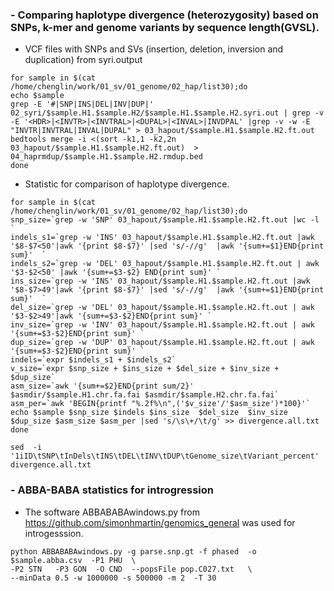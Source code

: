 ### - Comparing haplotype divergence (heterozygosity) based on SNPs, k-mer and genome variants by sequence length(GVSL).

- VCF files with SNPs and SVs (insertion, deletion, inversion and duplication) from syri.output

```
for sample in $(cat /home/chenglin/work/01_sv/01_genome/02_hap/list30);do
echo $sample 
grep -E '#|SNP|INS|DEL|INV|DUP|' 02_syri/$sample.H1.$sample.H2/$sample.H1.$sample.H2.syri.out | grep -v -E '<HDR>|<INVTR>|<INVTRAL>|<DUPAL>|<INVAL>|INVDPAL' |grep -v -w -E "INVTR|INVTRAL|INVAL|DUPAL" > 03_hapout/$sample.H1.$sample.H2.ft.out 
bedtools merge -i <(sort -k1,1 -k2,2n 03_hapout/$sample.H1.$sample.H2.ft.out)  > 04_haprmdup/$sample.H1.$sample.H2.rmdup.bed 
done
```
- Statistic for comparison of haplotype divergence.
```
for sample in $(cat /home/chenglin/work/01_sv/01_genome/02_hap/list30);do
snp_size=`grep -w 'SNP' 03_hapout/$sample.H1.$sample.H2.ft.out |wc -l `
indels_s1=`grep -w 'INS' 03_hapout/$sample.H1.$sample.H2.ft.out |awk '$8-$7<50'|awk '{print $8-$7}' |sed 's/-//g'  |awk '{sum+=$1}END{print sum}'  `
indels_s2=`grep -w 'DEL' 03_hapout/$sample.H1.$sample.H2.ft.out | awk '$3-$2<50' |awk '{sum+=$3-$2} END{print sum}' `
ins_size=`grep -w 'INS' 03_hapout/$sample.H1.$sample.H2.ft.out |awk '$8-$7>49'|awk '{print $8-$7}' |sed 's/-//g'  |awk '{sum+=$1}END{print sum}'  `
del_size=`grep -w 'DEL' 03_hapout/$sample.H1.$sample.H2.ft.out | awk '$3-$2>49'|awk '{sum+=$3-$2}END{print sum}' `
inv_size=`grep -w 'INV' 03_hapout/$sample.H1.$sample.H2.ft.out | awk '{sum+=$3-$2}END{print sum}' `
dup_size=`grep -w 'DUP' 03_hapout/$sample.H1.$sample.H2.ft.out | awk '{sum+=$3-$2}END{print sum}' `
indels=`expr $indels_s1 + $indels_s2`
v_size=`expr $snp_size + $ins_size + $del_size + $inv_size + $dup_size`
asm_size=`awk '{sum+=$2}END{print sum/2}' $asmdir/$sample.H1.chr.fa.fai $asmdir/$sample.H2.chr.fa.fai`
asm_per=`awk 'BEGIN{printf "%.2f%\n",('$v_size'/'$asm_size')*100}'`
echo $sample $snp_size $indels $ins_size  $del_size  $inv_size  $dup_size $asm_size $asm_per |sed 's/\s\+/\t/g' >> divergence.all.txt
done

sed  -i '1iID\tSNP\tInDels\tINS\tDEL\tINV\tDUP\tGenome_size\tVariant_percent' divergence.all.txt
```

### - ABBA-BABA statistics for introgression
- The software ABBABABAwindows.py from https://github.com/simonhmartin/genomics_general was used for introgesssion.
```
python ABBABABAwindows.py -g parse.snp.gt -f phased  -o $sample.abba.csv  -P1 PHU  \
-P2 STN   -P3 GON  -O CND  --popsFile pop.C027.txt   \
--minData 0.5 -w 1000000 -s 500000 -m 2  -T 30
```
